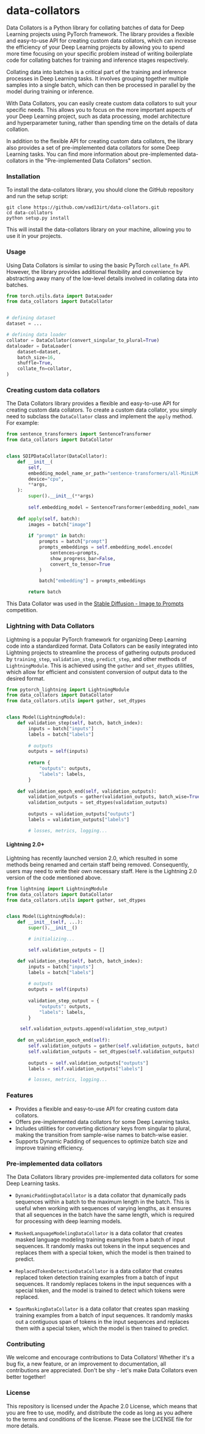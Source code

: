 # data-collators

Data Collators is a Python library for collating batches of data for Deep Learning projects using PyTorch framework. The library provides a flexible and easy-to-use API for creating custom data collators, which can increase the efficiency of your Deep Learning projects by allowing you to spend more time focusing on your specific problem instead of writing boilerplate code for collating batches for training and inference stages respectively.

Collating data into batches is a critical part of the training and inference processes in Deep Learning tasks. It involves grouping together multiple samples into a single batch, which can then be processed in parallel by the model during training or inference.

With Data Collators, you can easily create custom data collators to suit your specific needs. This allows you to focus on the more important aspects of your Deep Learning project, such as data processing, model architecture and hyperparameter tuning, rather than spending time on the details of data collation.

In addition to the flexible API for creating custom data collators, the library also provides a set of pre-implemented data collators for some Deep Learning tasks. You can find more information about pre-implemented data-collators in the "Pre-implemented Data Collators" section.


### Installation
To install the data-collators library, you should clone the GitHub repository and run the setup script:

```
git clone https://github.com/vad13irt/data-collators.git
cd data-collators
python setup.py install
```

This will install the data-collators library on your machine, allowing you to use it in your projects.

### Usage

Using Data Collators is similar to using the basic PyTorch `collate_fn` API. However, the library provides additional flexibility and convenience by abstracting away many of the low-level details involved in collating data into batches.

```py
from torch.utils.data import DataLoader
from data_collators import DataCollator


# defining dataset
dataset = ...

# defining data loader
collator = DataCollator(convert_singular_to_plural=True)
dataloader = DataLoader(
    dataset=dataset, 
    batch_size=16,
    shuffle=True,
    collate_fn=collator,
)

```

### Creating custom data collators

The Data Collators library provides a flexible and easy-to-use API for creating custom data collators. To create a custom data collator, you simply need to subclass the `DataCollator` class and implement the `apply` method. For example:

```py
from sentence_transformers import SentenceTransformer
from data_collators import DataCollator


class SDIPDataCollator(DataCollator):
    def __init__(
        self, 
        embedding_model_name_or_path="sentence-transformers/all-MiniLM-L6-v2", 
        device="cpu", 
        **args,
    ):
        super().__init__(**args)
        
        self.embedding_model = SentenceTransformer(embedding_model_name_or_path, device=device)
    
    def apply(self, batch):
        images = batch["image"]
         
        if "prompt" in batch:
            prompts = batch["prompt"]
            prompts_embeddings = self.embedding_model.encode(
                sentences=prompts,
                show_progress_bar=False, 
                convert_to_tensor=True
            )

            batch["embedding"] = prompts_embeddings

        return batch
```

This Data Collator was used in the [Stable Diffusion - Image to Prompts](https://www.kaggle.com/competitions/stable-diffusion-image-to-prompts) competition.

### Lightning with Data Collators
Lightning is a popular PyTorch framework for organizing Deep Learning code into a standardized format. Data Collators can be easily integrated into Lightning projects to streamline the process of gathering outputs produced by `training_step`, `validation_step`, `predict_step`, and other methods of `LightningModule`. This is achieved using the `gather` and `set_dtypes` utilities, which allow for efficient and consistent conversion of output data to the desired format.

```py
from pytorch_lightning import LightningModule
from data_collators import DataCollator
from data_collators.utils import gather, set_dtypes


class Model(LightningModule):
	def validation_step(self, batch, batch_index):
        inputs = batch["inputs"]
        labels = batch["labels"]
        
        # outputs
        outputs = self(inputs)
        
        return {
            "outputs": outputs,
            "labels": labels,
        }
    
    def validation_epoch_end(self, validation_outputs):
        validation_outputs = gather(validation_outputs, batch_wise=True)
        validation_outputs = set_dtypes(validation_outputs)
        
        outputs = validation_outputs["outputs"]
        labels = validation_outputs["labels"]

        # losses, metrics, logging...
```

#### Lightning 2.0+
Lightning has recently launched version 2.0, which resulted in some methods being renamed and certain staff being removed. Consequently, users may need to write their own necessary staff. Here is the Lightning 2.0 version of the code mentioned above.

```py
from lightning import LightningModule
from data_collators import DataCollator
from data_collators.utils import gather, set_dtypes


class Model(LightningModule):
	def __init__(self, ...): 
		super().__init__()

		# initializing...

		self.validation_outputs = []

	def validation_step(self, batch, batch_index):
        inputs = batch["inputs"]
        labels = batch["labels"]
        
        # outputs
        outputs = self(inputs)
        
        validation_step_output = {
            "outputs": outputs,
            "labels": labels,
        }

	 self.validation_outputs.append(validation_step_output)
    
    def on_validation_epoch_end(self):
        self.validation_outputs = gather(self.validation_outputs, batch_wise=True)
        self.validation_outputs = set_dtypes(self.validation_outputs)
        
        outputs = self.validation_outputs["outputs"]
        labels = self.validation_outputs["labels"]

        # losses, metrics, logging...
```

### Features

- Provides a flexible and easy-to-use API for creating custom data collators.
- Offers pre-implemented data collators for some Deep Learning tasks.
- Includes utilities for converting dictionary keys from singular to plural, making the transition from sample-wise names to batch-wise easier.
- Supports Dynamic Padding of sequences to optimize batch size and improve training efficiency.

### Pre-implemented data collators

The Data Collators library provides pre-implemented data collators for some Deep Learning tasks.

- `DynamicPaddingDataCollator` is a data collator that dynamically pads sequences within a batch to the maximum length in the batch. This is useful when working with sequences of varying lengths, as it ensures that all sequences in the batch have the same length, which is required for processing with deep learning models.

- `MaskedLanguageModelingDataCollator` is a data collator that creates masked language modeling training examples from a batch of input sequences. It randomly masks out tokens in the input sequences and replaces them with a special token, which the model is then trained to predict.

- `ReplacedTokenDetectionDataCollator` is a data collator that creates replaced token detection training examples from a batch of input sequences. It randomly replaces tokens in the input sequences with a special token, and the model is trained to detect which tokens were replaced.

- `SpanMaskingDataCollator` is a data collator that creates span masking training examples from a batch of input sequences. It randomly masks out a contiguous span of tokens in the input sequences and replaces them with a special token, which the model is then trained to predict.


### Contributing
We welcome and encourage contributions to Data Collators! Whether it's a bug fix, a new feature, or an improvement to documentation, all contributions are appreciated. Don't be shy - let's make Data Collators even better together!

### License
This repository is licensed under the Apache 2.0 License, which means that you are free to use, modify, and distribute the code as long as you adhere to the terms and conditions of the license. Please see the LICENSE file for more details.
